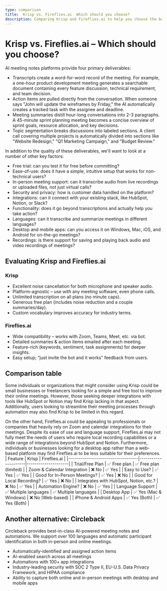 ```yaml
---
type: comparison
title:  Krisp vs. Fireflies.ai  Which should you choose?
description: Comparing Krisp and Fireflies.ai to help you choose the best option. Evaluating features, pricing, and performance. Circleback as an alternative.
---
```


# Krisp vs. Fireflies.ai – Which should you choose?  
AI meeting notes platforms provide four primary deliverables:  
  
* Transcripts create a word-for-word record of the meeting. For example, a one-hour product development meeting generates a searchable document containing every feature discussion, technical requirement, and team decision.  
* Action items are pulled directly from the conversation. When someone says "John will update the wireframes by Friday," the AI automatically creates a tracked task with the assignee and deadline.  
* Meeting summaries distill hour-long conversations into 2-3 paragraphs. A 45-minute sprint planning meeting becomes a concise overview of sprint goals, resource allocation, and key decisions.  
* Topic segmentation breaks discussions into labeled sections. A client call covering multiple projects is automatically divided into sections like "Website Redesign," "Q1 Marketing Campaign," and "Budget Review."  
  
In addition to the quality of these deliverables, we'll want to look at a number of other key factors:  
  
* Free trial: can you test it for free before committing?  
* Ease-of-use: does it have a simple, intuitive setup that works for non-technical users?  
* In-person meeting support: can it transcribe audio from live recordings or uploaded files, not just virtual calls?  
* Security and privacy: how is customer data handled on the platform?  
* Integrations: can it connect with your existing stack, like HubSpot, Notion, or Slack?  
* Functionality: does it go beyond transcriptions and actually help you take action?  
* Languages: can it transcribe and summarize meetings in different languages?  
* Desktop and mobile apps: can you access it on Windows, Mac, iOS, and Android for on-the-go meetings?  
* Recordings: is there support for saving and playing back audio and video recordings of meetings?    
## Evaluating Krisp and Fireflies.ai  
### Krisp
- Excellent noise cancellation for both microphone and speaker audio.
- Platform-agnostic – use with any meeting software, even phone calls.
- Unlimited transcription on all plans (no minute caps).
- Generous free plan (includes noise reduction and a couple summaries/day).
- Custom vocabulary improves accuracy for industry terms.

### Fireflies.ai
- Wide compatibility – works with Zoom, Teams, Meet, etc. via bot.
- Detailed summaries & action items emailed after each meeting.
- Feature-rich (keywords, sentiment, task assignments) for deeper insights.
- Easy setup; “just invite the bot and it works” feedback from users.  
## Comparison table    
Some individuals or organizations that might consider using Krisp could be small businesses or freelancers looking for a simple and free tool to improve their online meetings. However, those seeking deeper integrations with tools like HubSpot or Notion may find Krisp lacking in that aspect. Additionally, users looking to streamline their meeting processes through automation may also find Krisp to be limited in this regard.

On the other hand, Fireflies.ai could be appealing to professionals or companies that heavily rely on Zoom and calendar integrations for their meetings. Despite its ease of use and language support, Fireflies.ai may not fully meet the needs of users who require local recording capabilities or a wide range of integrations beyond HubSpot and Notion. Furthermore, individuals or businesses looking for a desktop app rather than a web-based platform may find Fireflies.ai to be less suitable for their preferences.  
| Feature                           | Krisp               | Fireflies.ai        |
|-----------------------------------|---------------------|---------------------|
| Trial/Free Plan                   | ✅ Free plan        | ✅ Free plan (limited) |
| Zoom & Calendar Integration       | ❌ No               | ✅ Yes              |
| Easy to Use?                      | ✅ Yes              | ✅ Yes              |
| Good for In-Person Meetings?      | ✅ Yes              | ❌ No               |
| Good for Local Recording?         | ✅ Yes              | ❌ No               |
| Integrates with HubSpot, Notion, etc.? | ❌ No           | ✅ Yes              |
| Automation Engine?                | ❌ No               | ✅ Yes              |
| Language Support                  | ✅ Multiple languages | ✅ Multiple languages |
| Desktop App                       | ✅ Yes (Mac & Windows) | ❌ No (Web-based) |
| iPhone & Android Apps             | ✅ Yes (Both)       | ✅ Yes (Both)       |  
## Another alternative: Circleback  
Circleback provides best-in-class AI-powered meeting notes and automations. We support over 100 languages and automatic participant identification in both in-person and online meetings.  
  
* Automatically-identified and assigned action items  
* AI-enabled search across all meetings  
* Automations with 100+ app integrations  
* Industry-leading security with SOC 2 Type II, EU-U.S. Data Privacy Framework, and HIPAA compliance  
* Ability to capture both online and in-person meetings with desktop and mobile apps  